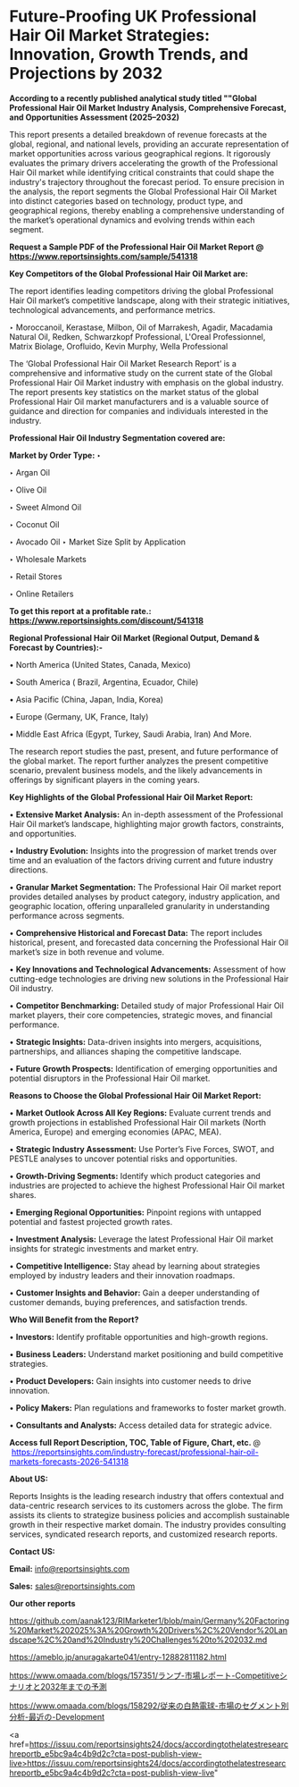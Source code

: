 # Future-Proofing UK Professional Hair Oil Market Strategies: Innovation, Growth Trends, and Projections by 2032

<strong>According to a recently published analytical study titled ""Global Professional Hair Oil Market Industry Analysis, Comprehensive Forecast, and Opportunities Assessment (2025–2032)</strong>

This report presents a detailed breakdown of revenue forecasts at the global, regional, and national levels, providing an accurate representation of market opportunities across various geographical regions. It rigorously evaluates the primary drivers accelerating the growth of the Professional Hair Oil market while identifying critical constraints that could shape the industry's trajectory throughout the forecast period. To ensure precision in the analysis, the report segments the Global Professional Hair Oil Market into distinct categories based on technology, product type, and geographical regions, thereby enabling a comprehensive understanding of the market’s operational dynamics and evolving trends within each segment.

<strong>Request a Sample PDF of the Professional Hair Oil Market Report </strong><strong>@<a href=https://www.reportsinsights.com/sample/541318 style=color:#0000ff;> https://www.reportsinsights.com/sample/541318</a></strong></font>

<strong>Key Competitors of the Global Professional Hair Oil Market are:</strong>

The report identifies leading competitors driving the global Professional Hair Oil market’s competitive landscape, along with their strategic initiatives, technological advancements, and performance metrics.

‣ Moroccanoil, Kerastase, Milbon, Oil of Marrakesh, Agadir, Macadamia Natural Oil, Redken, Schwarzkopf Professional, L'Oreal Professionnel, Matrix Biolage, Orofluido, Kevin Murphy, Wella Professional

The ‘Global Professional Hair Oil Market Research Report’ is a comprehensive and informative study on the current state of the Global Professional Hair Oil Market industry with emphasis on the global industry. The report presents key statistics on the market status of the global Professional Hair Oil market manufacturers and is a valuable source of guidance and direction for companies and individuals interested in the industry.

<strong>Professional Hair Oil Industry Segmentation covered are:</strong>

<strong>Market by Order Type: </strong>
‣ 

‣ Argan Oil

‣ Olive Oil

‣ Sweet Almond Oil

‣ Coconut Oil

‣ Avocado Oil
‣ Market Size Split by Application

‣ Wholesale Markets

‣ Retail Stores

‣ Online Retailers

<strong>To get this report at a profitable rate.: <a href=https://www.reportsinsights.com/discount/541318 style=color:#0000ff;>https://www.reportsinsights.com/discount/541318</a></strong></font>

<strong>Regional Professional Hair Oil Market (Regional Output, Demand &amp; Forecast by Countries):-</strong>

• North America (United States, Canada, Mexico)

• South America ( Brazil, Argentina, Ecuador, Chile)

• Asia Pacific (China, Japan, India, Korea)

• Europe (Germany, UK, France, Italy)

• Middle East Africa (Egypt, Turkey, Saudi Arabia, Iran) And More.

The research report studies the past, present, and future performance of the global market. The report further analyzes the present competitive scenario, prevalent business models, and the likely advancements in offerings by significant players in the coming years.

<strong>Key Highlights of the Global Professional Hair Oil Market Report:</strong>

• <strong>Extensive Market Analysis:</strong> An in-depth assessment of the Professional Hair Oil market’s landscape, highlighting major growth factors, constraints, and opportunities.

• <strong>Industry Evolution:</strong> Insights into the progression of market trends over time and an evaluation of the factors driving current and future industry directions.

• <strong>Granular Market Segmentation:</strong> The Professional Hair Oil market report provides detailed analyses by product category, industry application, and geographic location, offering unparalleled granularity in understanding performance across segments.

• <strong>Comprehensive Historical and Forecast Data:</strong> The report includes historical, present, and forecasted data concerning the Professional Hair Oil market’s size in both revenue and volume.

• <strong>Key Innovations and Technological Advancements:</strong> Assessment of how cutting-edge technologies are driving new solutions in the Professional Hair Oil industry.

• <strong>Competitor Benchmarking:</strong> Detailed study of major Professional Hair Oil market players, their core competencies, strategic moves, and financial performance.

• <strong>Strategic Insights:</strong> Data-driven insights into mergers, acquisitions, partnerships, and alliances shaping the competitive landscape.

• <strong>Future Growth Prospects:</strong> Identification of emerging opportunities and potential disruptors in the Professional Hair Oil market.

<strong>Reasons to Choose the Global Professional Hair Oil Market Report:</strong>

• <strong>Market Outlook Across All Key Regions:</strong> Evaluate current trends and growth projections in established Professional Hair Oil markets (North America, Europe) and emerging economies (APAC, MEA).

• <strong>Strategic Industry Assessment:</strong> Use Porter’s Five Forces, SWOT, and PESTLE analyses to uncover potential risks and opportunities.

• <strong>Growth-Driving Segments:</strong> Identify which product categories and industries are projected to achieve the highest Professional Hair Oil market shares.

• <strong>Emerging Regional Opportunities:</strong> Pinpoint regions with untapped potential and fastest projected growth rates.

• <strong>Investment Analysis:</strong> Leverage the latest Professional Hair Oil market insights for strategic investments and market entry.

• <strong>Competitive Intelligence:</strong> Stay ahead by learning about strategies employed by industry leaders and their innovation roadmaps.

• <strong>Customer Insights and Behavior:</strong> Gain a deeper understanding of customer demands, buying preferences, and satisfaction trends.

<strong>Who Will Benefit from the Report?</strong>

• <strong>Investors:</strong> Identify profitable opportunities and high-growth regions.

• <strong>Business Leaders:</strong> Understand market positioning and build competitive strategies.

• <strong>Product Developers:</strong> Gain insights into customer needs to drive innovation.

• <strong>Policy Makers:</strong> Plan regulations and frameworks to foster market growth.

• <strong>Consultants and Analysts:</strong> Access detailed data for strategic advice.
</ul>
<strong>Access full Report Description, TOC, Table of Figure, Chart, etc. </strong>@  <a href=https://reportsinsights.com/industry-forecast/professional-hair-oil-markets-forecasts-2026-541318 style=color:#0000ff;>https://reportsinsights.com/industry-forecast/professional-hair-oil-markets-forecasts-2026-541318</a></font>

<strong><strong>About US</strong>:</strong>

Reports Insights is the leading research industry that offers contextual and data-centric research services to its customers across the globe. The firm assists its clients to strategize business policies and accomplish sustainable growth in their respective market domain. The industry provides consulting services, syndicated research reports, and customized research reports.

<strong>Contact US:</strong>

<p class=""""><b>Email:</b> <a href=mailto:info@reportsinsights.com>info@reportsinsights.com</a></p>
<p class=""""><b>Sales:</b> <a href=mailto:sales@reportsinsights.com>sales@reportsinsights.com</a></p>

<strong>Our other reports</strong>

<a href=https://github.com/aanak123/RIMarketer1/blob/main/Germany%20Factoring%20Market%202025%3A%20Growth%20Drivers%2C%20Vendor%20Landscape%2C%20and%20Industry%20Challenges%20to%202032.md>https://github.com/aanak123/RIMarketer1/blob/main/Germany%20Factoring%20Market%202025%3A%20Growth%20Drivers%2C%20Vendor%20Landscape%2C%20and%20Industry%20Challenges%20to%202032.md</a>

<a href=https://ameblo.jp/anuragakarte041/entry-12882811182.html>https://ameblo.jp/anuragakarte041/entry-12882811182.html</a>

<a href=https://www.omaada.com/blogs/157351/ランプ-市場レポート-Competitiveシナリオと2032年までの予測>https://www.omaada.com/blogs/157351/ランプ-市場レポート-Competitiveシナリオと2032年までの予測</a>

<a href=https://www.omaada.com/blogs/158292/従来の白熱電球-市場のセグメント別分析-最近の-Development>https://www.omaada.com/blogs/158292/従来の白熱電球-市場のセグメント別分析-最近の-Development</a>

<a href=https://issuu.com/reportsinsights24/docs/accordingtothelatestresearchreportb_e5bc9a4c4b9d2c?cta=post-publish-view-live>https://issuu.com/reportsinsights24/docs/accordingtothelatestresearchreportb_e5bc9a4c4b9d2c?cta=post-publish-view-live</a>"
